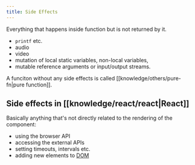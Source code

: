 ```yaml
---
title: Side Effects
---
```


Everything that happens inside function but is not returned by it.

- `printf` etc.
- audio
- video
- mutation of local static variables, non-local variables,
- mutable reference arguments or input/output streams.

A funciton without any side effects is called [[knowledge/others/pure-fn|pure function]].

## Side effects in [[knowledge/react/react|React]]

Basically anything that's not directly related to the rendering of the component:

- using the browser API
- accessing the external APIs
- setting timeouts, intervals etc.
- adding new elements to [DOM](Knowledge/WebDev/DOM.md)
